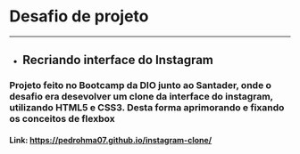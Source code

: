 # Desafio de projeto 

---

* ## Recriando interface do Instagram

### Projeto feito no Bootcamp da DIO junto ao Santader, onde o desafio era desevolver um clone da interface do instagram, utilizando HTML5 e CSS3. Desta forma aprimorando e fixando os conceitos de flexbox



#### Link: https://pedrohma07.github.io/instagram-clone/



